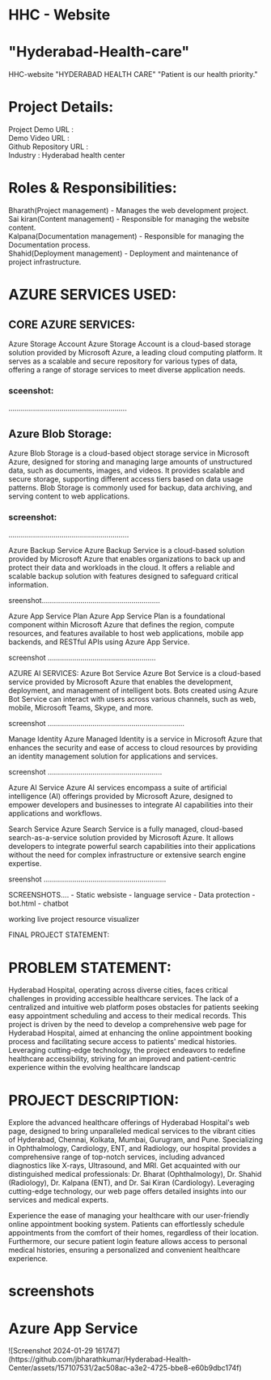 <h1>HHC - Website</h1>
<h1> "Hyderabad-Health-care" </h1>
HHC-website
"HYDERABAD HEALTH CARE"
"Patient is our health priority."

<h1> Project Details: </h1>

Project Demo URL :<br>
Demo Video URL :<br>
Github Repository URL :<br> 
Industry : Hyderabad health center



<h1> Roles & Responsibilities: </h1>

Bharath(Project management) - Manages the web development project.<br>
Sai kiran(Content management) - Responsible for managing the website content.<br>
Kalpana(Documentation management) - Responsible for managing the Documentation process.<br>
Shahid(Deployment management) - Deployment and maintenance of project infrastructure.



<h1> AZURE SERVICES USED: </h1>
<h2>CORE AZURE SERVICES:</h2>
Azure Storage Account Azure Storage Account is a cloud-based storage solution provided by Microsoft Azure, a leading cloud computing platform. It serves as a scalable and secure repository for various types of data, offering a range of storage services to meet diverse application needs.

<h3>sceenshot:</h3>..........................................................

<h2>Azure Blob Storage:</h2>
Azure Blob Storage is a cloud-based object storage service in Microsoft Azure, designed for storing and managing large amounts of unstructured data, such as documents, images, and videos. It provides scalable and secure storage, supporting different access tiers based on data usage patterns. Blob Storage is commonly used for backup, data archiving, and serving content to web applications.

<h3>screenshot:</h3> ...........................................................

Azure Backup Service
Azure Backup Service is a cloud-based solution provided by Microsoft Azure that enables organizations to back up and protect their data and workloads in the cloud. It offers a reliable and scalable backup solution with features designed to safeguard critical information.

sreenshot..........................................................

Azure App Service Plan
Azure App Service Plan is a foundational component within Microsoft Azure that defines the region, compute resources, and features available to host web applications, mobile app backends, and RESTful APIs using Azure App Service.

screenshot .....................................................

AZURE AI SERVICES:
Azure Bot Service
Azure Bot Service is a cloud-based service provided by Microsoft Azure that enables the development, deployment, and management of intelligent bots. Bots created using Azure Bot Service can interact with users across various channels, such as web, mobile, Microsoft Teams, Skype, and more.

screenshot ...................................................................

Manage Identity
Azure Managed Identity is a service in Microsoft Azure that enhances the security and ease of access to cloud resources by providing an identity management solution for applications and services.

screenshot ........................................................

Azure AI Service
Azure AI services encompass a suite of artificial intelligence (AI) offerings provided by Microsoft Azure, designed to empower developers and businesses to integrate AI capabilities into their applications and workflows.

Search Service Azure Search Service is a fully managed, cloud-based search-as-a-service solution provided by Microsoft Azure. It allows developers to integrate powerful search capabilities into their applications without the need for complex infrastructure or extensive search engine expertise.

sreenshot ............................................................

SCREENSHOTS.... - Static websiste - language service - Data protection - bot.html - chatbot

working live project resource visualizer

FINAL PROJECT STATEMENT:


<h1> PROBLEM STATEMENT: </h1>

Hyderabad Hospital, operating across diverse cities, faces critical challenges in providing accessible healthcare services. The lack of a centralized and intuitive web platform poses obstacles for patients seeking easy appointment scheduling and access to their medical records. This project is driven by the need to develop a comprehensive web page for Hyderabad Hospital, aimed at enhancing the online appointment booking process and facilitating secure access to patients' medical histories. Leveraging cutting-edge technology, the project endeavors to redefine healthcare accessibility, striving for an improved and patient-centric experience within the evolving healthcare landscap


<h1> PROJECT DESCRIPTION: </h1>

Explore the advanced healthcare offerings of Hyderabad Hospital's web page, designed to bring unparalleled medical services to the vibrant cities of Hyderabad, Chennai, Kolkata, Mumbai, Gurugram, and Pune. Specializing in Ophthalmology, Cardiology, ENT, and Radiology, our hospital provides a comprehensive range of top-notch services, including advanced diagnostics like X-rays, Ultrasound, and MRI. Get acquainted with our distinguished medical professionals: Dr. Bharat (Ophthalmology), Dr. Shahid (Radiology), Dr. Kalpana (ENT), and Dr. Sai Kiran (Cardiology). Leveraging cutting-edge technology, our web page offers detailed insights into our services and medical experts.

Experience the ease of managing your healthcare with our user-friendly online appointment booking system. Patients can effortlessly schedule appointments from the comfort of their homes, regardless of their location. Furthermore, our secure patient login feature allows access to personal medical histories, ensuring a personalized and convenient healthcare experience.

<h1>screenshots</h1>
<h1>Azure App Service</h1>
![Screenshot 2024-01-29 161747](https://github.com/jbharathkumar/Hyderabad-Health-Center/assets/157107531/2ac508ac-a3e2-4725-bbe8-e60b9dbc174f)
<img src = "" />




